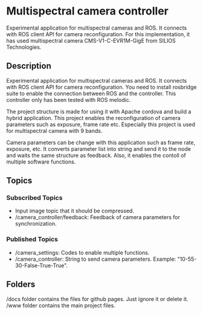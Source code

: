 # Multispectral camera controller

Experimental application for multispectral cameras and ROS. It connects with ROS client API for camera reconfiguration. For this implementation, it has used multispectral camera CMS-V1-C-EVR1M-GigE from SILIOS Technologies.
 
## Description

Experimental application for multispectral cameras and ROS. It connects with ROS client API for camera reconfiguration. You need to install rosbridge suite to enable the connection between ROS and the controller. This controller only has been tested with ROS melodic.

The project structure is made for using it with Apache cordova and build a hybrid application. This project enables the reconfiguration of camera parameters such as exposure, frame rate etc. Especially this project is used for multispectral camera with 9 bands.

Camera parameters can be change with this application such as frame rate, exposure, etc. It converts parameter list into string and send it to the node and waits the same structure as feedback. Also, it enables the contoll of multiple software functions.

## Topics

### Subscribed Topics

- Input image topic that it should be compressed.
- /camera_controller/feedback: Feedback of camera parameters for synchronization.

### Published Topics

- /camera_settings: Codes to enable multiple functions.
- /camera_controller: String to send camera parameters. Example: "10-55-30-False-True-True".

## Folders

/docs folder contains the files for github pages. Just ignore it or delete it.
/www folder contains the main project files.